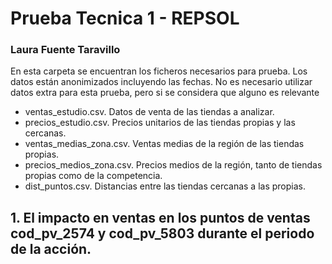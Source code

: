# Prueba Tecnica 1 - REPSOL 

### Laura Fuente Taravillo

En esta carpeta se encuentran los ficheros necesarios para prueba. Los datos están anonimizados incluyendo las fechas. No es necesario utilizar datos extra para esta prueba, pero si se considera que alguno es relevante 

- ventas_estudio.csv. Datos de venta de las tiendas a analizar.
- precios_estudio.csv. Precios unitarios de las tiendas propias y las cercanas.
- ventas_medias_zona.csv. Ventas medias de la región de las tiendas propias.
- precios_medios_zona.csv. Precios medios de la región, tanto de tiendas propias como de la competencia.
- dist_puntos.csv. Distancias entre las tiendas cercanas a las propias.

## 1. El impacto en ventas en los puntos de ventas cod_pv_2574 y cod_pv_5803 durante el periodo de la acción.
